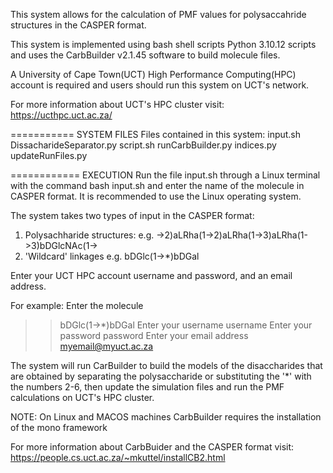 This system allows for the calculation of PMF values for polysaccahride structures in the CASPER format.

This system is implemented using bash shell scripts Python 3.10.12 scripts and uses the CarbBuilder v2.1.45 software to build molecule files. 

A University of Cape Town(UCT) High Performance Computing(HPC) account is required and users should run this system on UCT's network.

For more information about UCT's HPC cluster visit: 
https://ucthpc.uct.ac.za/ 

===========
SYSTEM FILES
Files contained in this system:
input.sh
DissacharideSeparator.py
script.sh
runCarbBuilder.py
indices.py
updateRunFiles.py

============
EXECUTION
Run the file input.sh through a Linux terminal with the command
bash input.sh and enter the name of the molecule in CASPER format. It is recommended to use the Linux operating system.

The system takes two types of input in the CASPER format:
1. Polysachharide structures: e.g. ->2)aLRha(1->2)aLRha(1->3)aLRha(1->3)bDGlcNAc(1->
2. 'Wildcard' linkages e.g. bDGlc(1->*)bDGal

Enter your UCT HPC account username and password, and an email address.

For example:
Enter the molecule
>>bDGlc(1->*)bDGal
Enter your username
>>username
Enter your password
>>password
Enter your email address
>>myemail@myuct.ac.za

The system will run CarBuilder to build the models of the disaccharides that are obtained by separating the polysaccharide or substituting the '*' with the numbers 2-6, then update the simulation files and run the PMF calculations on UCT's HPC cluster.

NOTE: On Linux and MACOS machines CarbBuilder requires the installation of the mono framework

For more information about CarbBuider and the CASPER format visit:
https://people.cs.uct.ac.za/~mkuttel/installCB2.html





